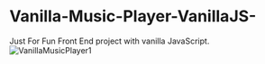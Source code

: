 # Vanilla-Music-Player-VanillaJS-
Just For Fun Front End project with vanilla JavaScript.
![VanillaMusicPlayer1](https://user-images.githubusercontent.com/63601945/111904991-2f45ff80-8a52-11eb-8cd1-defb17c35252.jpg)
